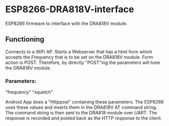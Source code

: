 # ESP8266-DRA818V-interface
ESP8266 firmware to interface with the DRA818V module. 

## Functioning
Connects to a WiFi AP. Starts a Webserver that has a html form which accepts the Frequency that is to be set on the DRA818V module. 
Form action is POST. Therefore, by directly "POST"ing the parameters will tune the DRA818V module.

### Parameters: 
"frequency"
"squelch"

Android App does a "Httppost" containing these parameters. The ESP8266 uses these values and inserts them in the DRA818V AT command string.
The command string is then sent to the DRA818 module over UART. 
The response is recorded and posted back as the HTTP response to the client. 
